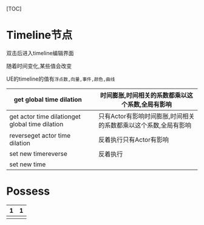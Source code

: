[TOC]

# Timeline节点

双击后进入timeline编辑界面

随着时间变化,某些值会改变

UE的timeline的值有`浮点数,向量,事件,颜色,曲线`





| get global time dilation                        |      | 时间膨胀,时间相关的系数都乘以这个系数,全局有影响             |
| ----------------------------------------------- | ---- | ------------------------------------------------------------ |
| get actor time dilationget global time dilation |      | 只有Actor有影响时间膨胀,时间相关的系数都乘以这个系数,全局有影响 |
| reverseget actor time dilation                  |      | 反着执行只有Actor有影响                                      |
| set new timereverse                             |      | 反着执行                                                     |
| set new time                                    |      |                                                              |





# Possess

| 1    | 1    |
| ---- | ---- |
|      |      |



